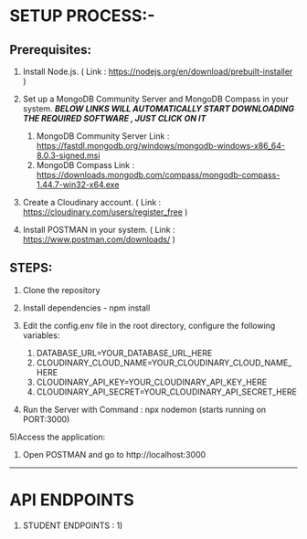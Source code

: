 # SETUP PROCESS:-

## Prerequisites:
1) Install Node.js. ( Link : https://nodejs.org/en/download/prebuilt-installer )
   
2) Set up a MongoDB Community Server and MongoDB Compass in your system.
    ***BELOW LINKS WILL AUTOMATICALLY START DOWNLOADING THE REQUIRED SOFTWARE , JUST CLICK ON IT***
   1) MongoDB Community Server Link : https://fastdl.mongodb.org/windows/mongodb-windows-x86_64-8.0.3-signed.msi 
   2) MongoDB Compass Link : https://downloads.mongodb.com/compass/mongodb-compass-1.44.7-win32-x64.exe 

3) Create a Cloudinary account. ( Link : https://cloudinary.com/users/register_free )
   
4) Install POSTMAN in your system. ( Link : https://www.postman.com/downloads/ )


## STEPS:
1) Clone the repository
   
2) Install dependencies - npm install
   
3) Edit the config.env file in the root directory, configure the following variables:
   1) DATABASE_URL=YOUR_DATABASE_URL_HERE
   2) CLOUDINARY_CLOUD_NAME=YOUR_CLOUDINARY_CLOUD_NAME_HERE
   3) CLOUDINARY_API_KEY=YOUR_CLOUDINARY_API_KEY_HERE
   4) CLOUDINARY_API_SECRET=YOUR_CLOUDINARY_API_SECRET_HERE
   
4) Run the Server with Command : npx nodemon (starts running on PORT:3000)
   
5)Access the application:
  1) Open POSTMAN and go to http://localhost:3000

---------------------------------------------------------------
 # API ENDPOINTS

 1) STUDENT ENDPOINTS :
    1)

